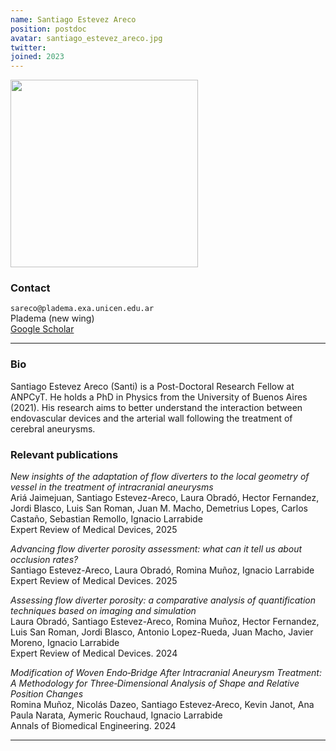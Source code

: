 ```yaml
---
name: Santiago Estevez Areco
position: postdoc
avatar: santiago_estevez_areco.jpg
twitter:
joined: 2023
---
```


<img width="300" src="{{site.baseurl}}/images/people/{{page.avatar}}" data-action="zoom">

### Contact

<i class="fa fa-envelope-o"></i>  `sareco@pladema.exa.unicen.edu.ar`<br>
<i class="fa fa-building"></i> Pladema (new wing) <br>
<i class="fa fa-bar-chart"></i> [Google Scholar](https://scholar.google.com/citations?hl=es&user=8ae6Y90AAAAJ)

<hr>

### Bio

Santiago Estevez Areco (Santi) is a Post-Doctoral Research Fellow at ANPCyT. He holds a PhD in Physics from the University of Buenos Aires (2021). His research aims to better understand the interaction between endovascular devices and the arterial wall following the treatment of cerebral aneurysms.



### Relevant publications

_New insights of the adaptation of flow diverters to the local geometry of vessel in the treatment of intracranial aneurysms_<br>
Ariá Jaimejuan, Santiago Estevez-Areco, Laura Obradó, Hector Fernandez, Jordi Blasco, Luis San Roman, Juan M. Macho, Demetrius Lopes, Carlos Castaño, Sebastian Remollo, Ignacio Larrabide<br>
Expert Review of Medical Devices, 2025

_Advancing flow diverter porosity assessment: what can it tell us about occlusion rates?_<br>
Santiago Estevez-Areco, Laura Obradó, Romina Muñoz, Ignacio Larrabide<br>
Expert Review of Medical Devices. 2025

_Assessing flow diverter porosity: a comparative analysis of quantification techniques based on imaging and simulation_<br>
Laura Obradó, Santiago Estevez-Areco, Romina Muñoz, Hector Fernandez, Luis San Roman, Jordi Blasco,
Antonio Lopez-Rueda, Juan Macho, Javier Moreno, Ignacio Larrabide<br>
Expert Review of Medical Devices. 2024 

_Modification of Woven Endo‑Bridge After Intracranial Aneurysm Treatment: A Methodology for Three‑Dimensional Analysis of Shape and Relative Position Changes_<br>
Romina Muñoz, Nicolás Dazeo, Santiago Estevez‑Areco, Kevin Janot, Ana Paula Narata, Aymeric Rouchaud, Ignacio Larrabide<br>
 Annals of Biomedical Engineering. 2024 

<hr>
